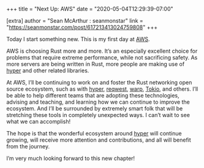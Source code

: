 +++
title = "Next Up: AWS"
date = "2020-05-04T12:29:39-07:00"

[extra]
author = "Sean McArthur : seanmonstar"
link = "https://seanmonstar.com/post/617213413024759808"
+++
<p>Today I start something new. This is my first day at <a href="https://aws.amazon.com/">AWS</a>.</p>

<p>AWS is choosing Rust more and more. It&rsquo;s an especially excellent choice for problems that require extreme performance, while not sacrificing safety. As more servers are being written in Rust, more people are making use of <a href="https://hyper.rs">hyper</a> and other related libraries.</p>

<p>At AWS, I&rsquo;ll be continuing to work on and foster the Rust networking open source ecosystem, such as with <a href="https://hyper.rs">hyper</a>, <a href="https://github.com/seanmonstar/reqwest">reqwest</a>, <a href="https://github.com/seanmonstar/warp">warp</a>, <a href="https://tokio.rs">Tokio</a>, and others. I&rsquo;ll be able to help different teams that are adopting these technologies, advising and teaching, and learning how we can continue to improve the ecosystem. And I&rsquo;ll be surrounded by extremely smart folk that will be stretching these tools in completely unexpected ways. I can&rsquo;t wait to see what we can accomplish!</p>

<p>The hope is that the wonderful ecosystem around <a href="https://hyper.rs">hyper</a> will continue growing, will receive more attention and contributions, and all will benefit from the journey.</p>

<p>I&rsquo;m very much looking forward to this new chapter!</p>